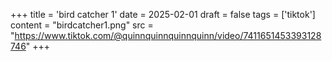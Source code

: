 +++
title = 'bird catcher 1'
date = 2025-02-01
draft = false
tags = ['tiktok']
content = "birdcatcher1.png"
src = "https://www.tiktok.com/@quinnquinnquinnquinn/video/7411651453393128746"
+++